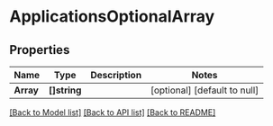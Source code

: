 # ApplicationsOptionalArray

## Properties
Name | Type | Description | Notes
------------ | ------------- | ------------- | -------------
**Array** | **[]string** |  | [optional] [default to null]

[[Back to Model list]](../README.md#documentation-for-models) [[Back to API list]](../README.md#documentation-for-api-endpoints) [[Back to README]](../README.md)

